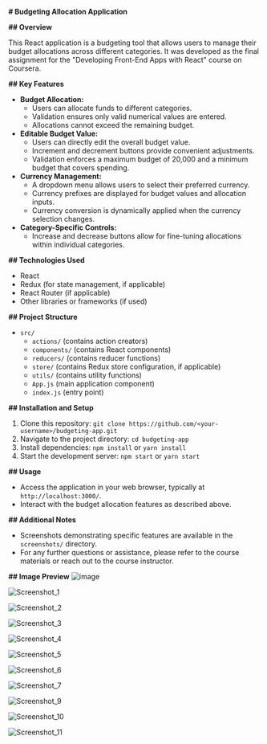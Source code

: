  **# Budgeting Allocation Application**

**## Overview**

This React application is a budgeting tool that allows users to manage their budget allocations across different categories. It was developed as the final assignment for the "Developing Front-End Apps with React" course on Coursera.

**## Key Features**

- **Budget Allocation:**
    - Users can allocate funds to different categories.
    - Validation ensures only valid numerical values are entered.
    - Allocations cannot exceed the remaining budget.
- **Editable Budget Value:**
    - Users can directly edit the overall budget value.
    - Increment and decrement buttons provide convenient adjustments.
    - Validation enforces a maximum budget of 20,000 and a minimum budget that covers spending.
- **Currency Management:**
    - A dropdown menu allows users to select their preferred currency.
    - Currency prefixes are displayed for budget values and allocation inputs.
    - Currency conversion is dynamically applied when the currency selection changes.
- **Category-Specific Controls:**
    - Increase and decrease buttons allow for fine-tuning allocations within individual categories.

**## Technologies Used**

- React
- Redux (for state management, if applicable)
- React Router (if applicable)
- Other libraries or frameworks (if used)

**## Project Structure**

- `src/`
    - `actions/` (contains action creators)
    - `components/` (contains React components)
    - `reducers/` (contains reducer functions)
    - `store/` (contains Redux store configuration, if applicable)
    - `utils/` (contains utility functions)
    - `App.js` (main application component)
    - `index.js` (entry point)

**## Installation and Setup**

1. Clone this repository: `git clone https://github.com/<your-username>/budgeting-app.git`
2. Navigate to the project directory: `cd budgeting-app`
3. Install dependencies: `npm install` or `yarn install`
4. Start the development server: `npm start` or `yarn start`

**## Usage**

- Access the application in your web browser, typically at `http://localhost:3000/`.
- Interact with the budget allocation features as described above.

**## Additional Notes**

- Screenshots demonstrating specific features are available in the `screenshots/` directory.
- For any further questions or assistance, please refer to the course materials or reach out to the course instructor.

**## Image Preview**
![image](https://github.com/mkirshad/final_assignment_Developing_Front_End_Apps_with_React2/assets/2148913/ac50e74f-4ea0-4522-ab09-758611cf4912)

![Screenshot_1](https://github.com/mkirshad/final_assignment_Developing_Front_End_Apps_with_React2/assets/2148913/9cf93450-217c-4295-bf82-b931e8de4503)

![Screenshot_2](https://github.com/mkirshad/final_assignment_Developing_Front_End_Apps_with_React2/assets/2148913/0626c917-f944-4c2c-bcdc-aaa13760350d)

![Screenshot_3](https://github.com/mkirshad/final_assignment_Developing_Front_End_Apps_with_React2/assets/2148913/dbf1c8e5-33e0-49c9-bb6c-a06f6cbcf99f)

![Screenshot_4](https://github.com/mkirshad/final_assignment_Developing_Front_End_Apps_with_React2/assets/2148913/6461f021-9e2a-4e8d-93f4-dcb69c4ba171)

![Screenshot_5](https://github.com/mkirshad/final_assignment_Developing_Front_End_Apps_with_React2/assets/2148913/4d74f4af-5682-4d93-b633-c38f21c8b20b)

![Screenshot_6](https://github.com/mkirshad/final_assignment_Developing_Front_End_Apps_with_React2/assets/2148913/33c9ac8e-2b39-485a-95d8-86c24c9d16dd)

![Screenshot_7](https://github.com/mkirshad/final_assignment_Developing_Front_End_Apps_with_React2/assets/2148913/c8f3938b-3433-4d57-9b77-52afa9ca8095)

![Screenshot_9](https://github.com/mkirshad/final_assignment_Developing_Front_End_Apps_with_React2/assets/2148913/915b3e9e-3576-4a5f-bafc-1147ce68d7c3)

![Screenshot_10](https://github.com/mkirshad/final_assignment_Developing_Front_End_Apps_with_React2/assets/2148913/b96ab54e-4027-4b45-9984-10ff7c6ff95c)

![Screenshot_11](https://github.com/mkirshad/final_assignment_Developing_Front_End_Apps_with_React2/assets/2148913/42329ffe-d801-4107-bb42-bbaac8c86d42)


















